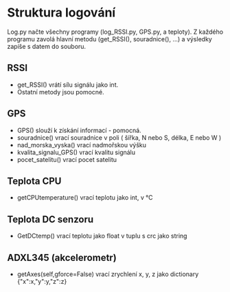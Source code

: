 # Struktura logování
Log.py načte všechny programy (log_RSSI.py, GPS.py, a teploty). Z každého programu zavolá hlavní metodu (get_RSSI(), souradnice(), ...) a výsledky zapíše s datem do souboru.

## RSSI
+ get_RSSI() vrátí sílu signálu jako int.
+ Ostatní metody jsou pomocné.

## GPS
+ GPS() slouží k získání informací - pomocná.
+ souradnice() vrací souradnice v poli ( šířka, N nebo S, délka, E nebo W )
+ nad_morska_vyska() vrací nadmořskou výšku
+ kvalita_signalu_GPS() vrací kvalitu signálu
+ pocet_satelitu() vrací pocet satelitu

## Teplota CPU
+ getCPUtemperature() vrací teplotu jako int, v °C

## Teplota DC senzoru
+ GetDCtemp() vrací teplotu jako float v tuplu s crc jako string

## ADXL345 (akcelerometr)
+ getAxes(self,gforce=False) vrací zrychlení x, y, z jako dictionary {"x":x,"y":y,"z":z}

